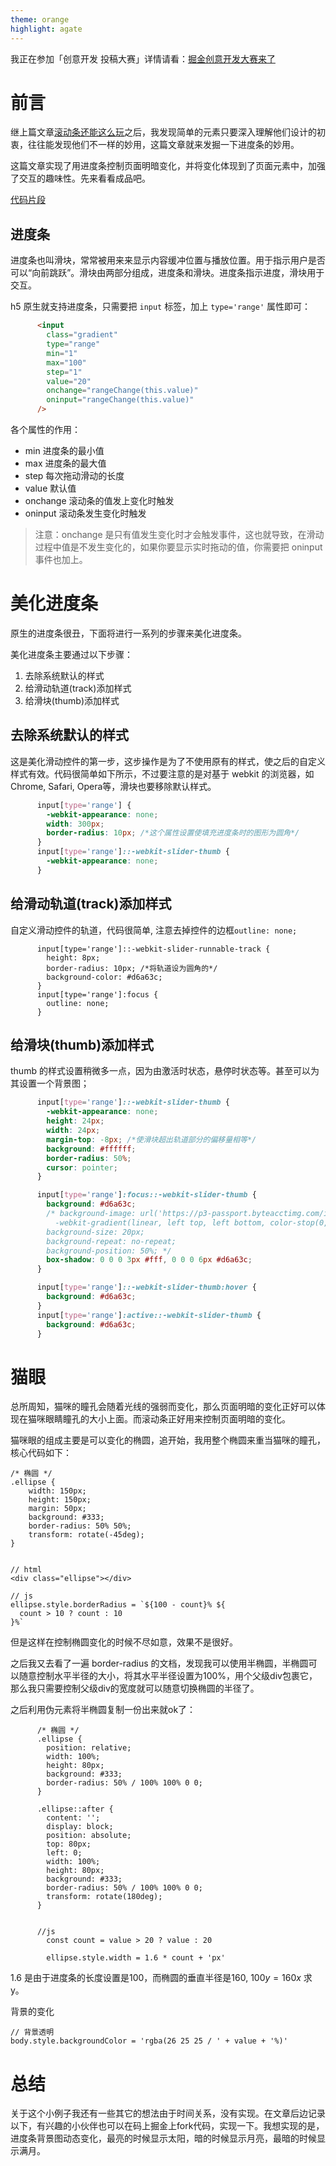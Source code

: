 ```yaml
---
theme: orange
highlight: agate
---
```

我正在参加「创意开发 投稿大赛」详情请看：[掘金创意开发大赛来了](https://juejin.cn/post/7120441631530549284 "https://juejin.cn/post/7120441631530549284")

# 前言

继上篇文章[滚动条还能这么玩](https://juejin.cn/post/7123523980345999397)之后，我发现简单的元素只要深入理解他们设计的初衷，往往能发现他们不一样的妙用，这篇文章就来发掘一下进度条的妙用。

这篇文章实现了用进度条控制页面明暗变化，并将变化体现到了页面元素中，加强了交互的趣味性。先来看看成品吧。

[代码片段](https://code.juejin.cn/pen/7125390200536203301)



## 进度条
进度条也叫滑块，常常被用来来显示内容缓冲位置与播放位置。用于指示用户是否可以“向前跳跃”。滑块由两部分组成，进度条和滑块。进度条指示进度，滑块用于交互。

h5 原生就支持进度条，只需要把 `input` 标签，加上 `type='range'` 属性即可：

```html
      <input
        class="gradient"
        type="range"
        min="1"
        max="100"
        step="1"
        value="20"
        onchange="rangeChange(this.value)"
        oninput="rangeChange(this.value)"
      />
```
各个属性的作用：
- min 进度条的最小值
- max 进度条的最大值
- step 每次拖动滑动的长度
- value 默认值
- onchange 滚动条的值发上变化时触发
- oninput 滚动条发生变化时触发

> 注意：onchange 是只有值发生变化时才会触发事件，这也就导致，在滑动过程中值是不发生变化的，如果你要显示实时拖动的值，你需要把 oninput 事件也加上。


# 美化进度条
原生的进度条很丑，下面将进行一系列的步骤来美化进度条。

美化进度条主要通过以下步骤：
1. 去除系统默认的样式
2. 给滑动轨道(track)添加样式
3. 给滑块(thumb)添加样式

## 去除系统默认的样式
这是美化滑动控件的第一步，这步操作是为了不使用原有的样式，使之后的自定义样式有效。代码很简单如下所示，不过要注意的是对基于 webkit 的浏览器，如Chrome, Safari, Opera等，滑块也要移除默认样式。
```css
      input[type='range'] {
        -webkit-appearance: none;
        width: 300px;
        border-radius: 10px; /*这个属性设置使填充进度条时的图形为圆角*/
      }
      input[type='range']::-webkit-slider-thumb {
        -webkit-appearance: none;
      }
```

## 给滑动轨道(track)添加样式

自定义滑动控件的轨道，代码很简单, 注意去掉控件的边框`outline: none;`
```
      input[type='range']::-webkit-slider-runnable-track {
        height: 8px;
        border-radius: 10px; /*将轨道设为圆角的*/
        background-color: #d6a63c;
      }
      input[type='range']:focus {
        outline: none;
      }
```

## 给滑块(thumb)添加样式
thumb 的样式设置稍微多一点，因为由激活时状态，悬停时状态等。甚至可以为其设置一个背景图；
```css
      input[type='range']::-webkit-slider-thumb {
        -webkit-appearance: none;
        height: 24px;
        width: 24px;
        margin-top: -8px; /*使滑块超出轨道部分的偏移量相等*/
        background: #ffffff;
        border-radius: 50%;
        cursor: pointer;
      }

      input[type='range']:focus::-webkit-slider-thumb {
        background: #d6a63c;
        /* background-image: url('https://p3-passport.byteacctimg.com/img/user-avatar/fc8114566fc29a28d2d49e1964872775~300x300.image'),
          -webkit-gradient(linear, left top, left bottom, color-stop(0, #fefefe), color-stop(0.49, #dddddd), color-stop(0.51, #d1d1d1), color-stop(1, #a1a1a1));
        background-size: 20px;
        background-repeat: no-repeat;
        background-position: 50%; */
        box-shadow: 0 0 0 3px #fff, 0 0 0 6px #d6a63c;
      }

      input[type='range']::-webkit-slider-thumb:hover {
        background: #d6a63c;
      }
      input[type='range']:active::-webkit-slider-thumb {
        background: #d6a63c;
      }
```

# 猫眼
总所周知，猫咪的瞳孔会随着光线的强弱而变化，那么页面明暗的变化正好可以体现在猫咪眼睛瞳孔的大小上面。而滚动条正好用来控制页面明暗的变化。

猫咪眼的组成主要是可以变化的椭圆，追开始，我用整个椭圆来重当猫咪的瞳孔，核心代码如下：
```
/* 椭圆 */
.ellipse {
    width: 150px;
    height: 150px;
    margin: 50px;
    background: #333;
    border-radius: 50% 50%;
    transform: rotate(-45deg);
}
      
      
// html
<div class="ellipse"></div>
      
// js
ellipse.style.borderRadius = `${100 - count}% ${
  count > 10 ? count : 10
}%`
```
但是这样在控制椭圆变化的时候不尽如意，效果不是很好。

之后我又去看了一遍 border-radius 的文档，发现我可以使用半椭圆，半椭圆可以随意控制水平半径的大小，将其水平半径设置为100%，用个父级div包裹它，那么我只需要控制父级div的宽度就可以随意切换椭圆的半径了。

之后利用伪元素将半椭圆复制一份出来就ok了：
```
      /* 椭圆 */
      .ellipse {
        position: relative;
        width: 100%;
        height: 80px;
        background: #333;
        border-radius: 50% / 100% 100% 0 0;
      }

      .ellipse::after {
        content: '';
        display: block;
        position: absolute;
        top: 80px;
        left: 0;
        width: 100%;
        height: 80px;
        background: #333;
        border-radius: 50% / 100% 100% 0 0;
        transform: rotate(180deg);
      }
      
      
      //js
        const count = value > 20 ? value : 20

        ellipse.style.width = 1.6 * count + 'px' 
```
1.6 是由于进度条的长度设置是100，而椭圆的垂直半径是160, $100y = 160x$ 求y。

背景的变化
```
// 背景透明
body.style.backgroundColor = 'rgba(26 25 25 / ' + value + '%)'
```

# 总结
关于这个小例子我还有一些其它的想法由于时间关系，没有实现。在文章后边记录以下，有兴趣的小伙伴也可以在码上掘金上fork代码，实现一下。我想实现的是，进度条背景图动态变化，最亮的时候显示太阳，暗的时候显示月亮，最暗的时候显示满月。


